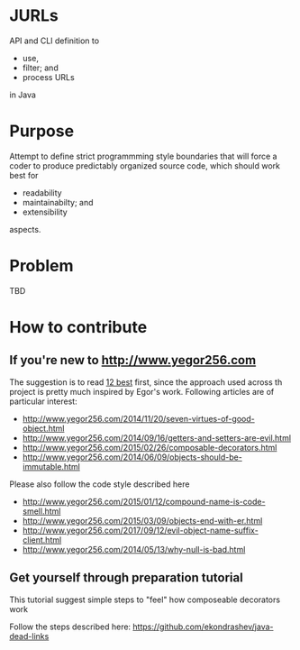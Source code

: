 # JURLs

API and CLI definition to 
* use, 
* filter; and 
* process URLs

in Java

# Purpose

Attempt to define strict programmming style boundaries that will force a coder to produce predictably organized source code, which should work best for 
* readability 
* maintainabilty; and 
* extensibility

aspects.

# Problem
TBD

# How to contribute
## If you're new to http://www.yegor256.com 

The suggestion is to read [12 best](http://www.yegor256.com/best.html) first, since the approach used across th project is pretty much inspired by Egor's work. Following articles are of particular interest:
* http://www.yegor256.com/2014/11/20/seven-virtues-of-good-object.html
* http://www.yegor256.com/2014/09/16/getters-and-setters-are-evil.html
* http://www.yegor256.com/2015/02/26/composable-decorators.html
* http://www.yegor256.com/2014/06/09/objects-should-be-immutable.html

Please also follow the code style described here 
* http://www.yegor256.com/2015/01/12/compound-name-is-code-smell.html
* http://www.yegor256.com/2015/03/09/objects-end-with-er.html
* http://www.yegor256.com/2017/09/12/evil-object-name-suffix-client.html
* http://www.yegor256.com/2014/05/13/why-null-is-bad.html

## Get yourself through preparation tutorial
This tutorial suggest simple steps to "feel" how composeable decorators work

Follow the steps described here:
https://github.com/ekondrashev/java-dead-links
